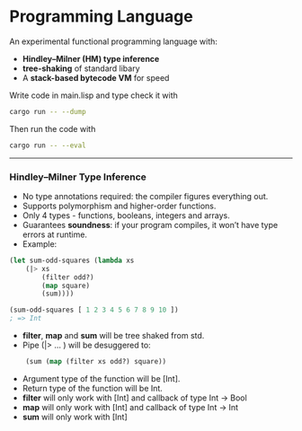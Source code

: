 # Programming Language

An experimental functional programming language with:

- **Hindley–Milner (HM) type inference**
- **tree-shaking** of standard libary
- A **stack-based bytecode VM** for speed

Write code in main.lisp and type check it with

```bash
cargo run -- --dump
```

Then run the code with

```bash
cargo run -- --eval
```

---

### Hindley–Milner Type Inference

- No type annotations required: the compiler figures everything out.
- Supports polymorphism and higher-order functions.
- Only 4 types - functions, booleans, integers and arrays.
- Guarantees **soundness**: if your program compiles, it won’t have type errors at runtime.
- Example:

```lisp
(let sum-odd-squares (lambda xs
    (|> xs
        (filter odd?)
        (map square)
        (sum))))

(sum-odd-squares [ 1 2 3 4 5 6 7 8 9 10 ])
; => Int
```

- **filter**, **map** and **sum** will be tree shaked from std.
- Pipe (|> ... ) will be desuggered to:

```lisp
    (sum (map (filter xs odd?) square))
```

- Argument type of the function will be [Int].
- Return type of the function will be Int.
- **filter** will only work with [Int] and callback of type Int -> Bool
- **map** will only work with [Int] and callback of type Int -> Int
- **sum** will only work with [Int]
